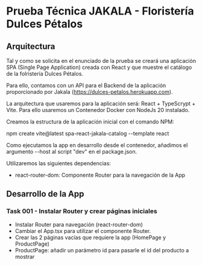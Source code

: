# Prueba Técnica JAKALA - Floristería Dulces Pétalos

## Arquitectura

Tal y como se solicita en el enunciado de la prueba se creará una aplicación SPA (Single Page Application) creada con React y que muestre el catálogo de la folristería Dulces Pétalos.

Para ello, contamos con un API para el Backend de la aplicación proporcionado por Jakala (https://dulces-petalos.herokuapp.com).

La arquitectura que usaremos para la aplicación será: React + TypeScrypt + Vite. Para ello usaremos un Contenedor Docker con NodeJs 20 instalado.

Creamos la estructura de la aplicación inicial con el comando NPM:

  npm create vite@latest spa-react-jakala-catalog --template react

Como ejecutamos la app en desarrollo desde el contenedor, añadimos el argumento --host al script "dev" en el package.json.

Utilizaremos las siguientes dependencias:

- react-router-dom: Componente Router para la navegación de la App

## Desarrollo de la App

### Task 001 - Instalar Router y crear páginas iniciales

- Instalar Router para navegación (react-router-dom)
- Cambiar el App.tsx para utilizar el componente Router.
- Crear las 2 páginas vacías que requiere la app (HomePage y ProductPage)
- ProductPage: añadir un parámetro id para pasarle el id del producto a mostrar

